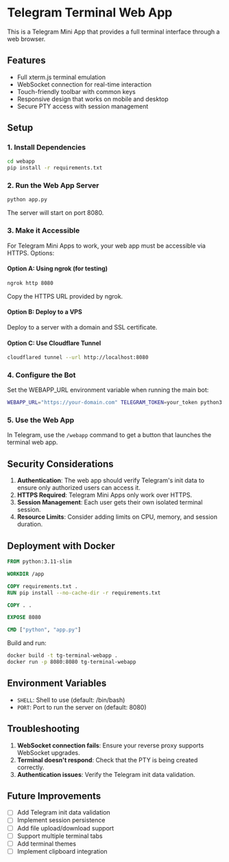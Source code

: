 # Telegram Terminal Web App

This is a Telegram Mini App that provides a full terminal interface through a web browser.

## Features

- Full xterm.js terminal emulation
- WebSocket connection for real-time interaction
- Touch-friendly toolbar with common keys
- Responsive design that works on mobile and desktop
- Secure PTY access with session management

## Setup

### 1. Install Dependencies

```bash
cd webapp
pip install -r requirements.txt
```

### 2. Run the Web App Server

```bash
python app.py
```

The server will start on port 8080.

### 3. Make it Accessible

For Telegram Mini Apps to work, your web app must be accessible via HTTPS. Options:

#### Option A: Using ngrok (for testing)
```bash
ngrok http 8080
```

Copy the HTTPS URL provided by ngrok.

#### Option B: Deploy to a VPS
Deploy to a server with a domain and SSL certificate.

#### Option C: Use Cloudflare Tunnel
```bash
cloudflared tunnel --url http://localhost:8080
```

### 4. Configure the Bot

Set the WEBAPP_URL environment variable when running the main bot:

```bash
WEBAPP_URL="https://your-domain.com" TELEGRAM_TOKEN=your_token python3 main.py
```

### 5. Use the Web App

In Telegram, use the `/webapp` command to get a button that launches the terminal web app.

## Security Considerations

1. **Authentication**: The web app should verify Telegram's init data to ensure only authorized users can access it.
2. **HTTPS Required**: Telegram Mini Apps only work over HTTPS.
3. **Session Management**: Each user gets their own isolated terminal session.
4. **Resource Limits**: Consider adding limits on CPU, memory, and session duration.

## Deployment with Docker

```dockerfile
FROM python:3.11-slim

WORKDIR /app

COPY requirements.txt .
RUN pip install --no-cache-dir -r requirements.txt

COPY . .

EXPOSE 8080

CMD ["python", "app.py"]
```

Build and run:
```bash
docker build -t tg-terminal-webapp .
docker run -p 8080:8080 tg-terminal-webapp
```

## Environment Variables

- `SHELL`: Shell to use (default: /bin/bash)
- `PORT`: Port to run the server on (default: 8080)

## Troubleshooting

1. **WebSocket connection fails**: Ensure your reverse proxy supports WebSocket upgrades.
2. **Terminal doesn't respond**: Check that the PTY is being created correctly.
3. **Authentication issues**: Verify the Telegram init data validation.

## Future Improvements

- [ ] Add Telegram init data validation
- [ ] Implement session persistence
- [ ] Add file upload/download support
- [ ] Support multiple terminal tabs
- [ ] Add terminal themes
- [ ] Implement clipboard integration